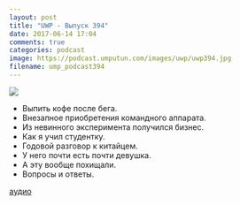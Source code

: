 ```yaml
---
layout: post
title: "UWP - Выпуск 394"
date: 2017-06-14 17:04
comments: true
categories: podcast
image: https://podcast.umputun.com/images/uwp/uwp394.jpg
filename: ump_podcast394
---
```

![](https://podcast.umputun.com/images/uwp/uwp394.jpg)

- Выпить кофе после бега.
- Внезапное приобретения командного аппарата.
- Из невинного эксперимента получился бизнес.
- Как я учил студентку.
- Годовой разговор к китайцем.
- У него почти есть почти девушка.
- А эту вообще похищали.
- Вопросы и ответы.

[аудио](https://podcast.umputun.com/media/ump_podcast394.mp3)
<audio src="https://podcast.umputun.com/media/ump_podcast394.mp3" preload="none"></audio>
